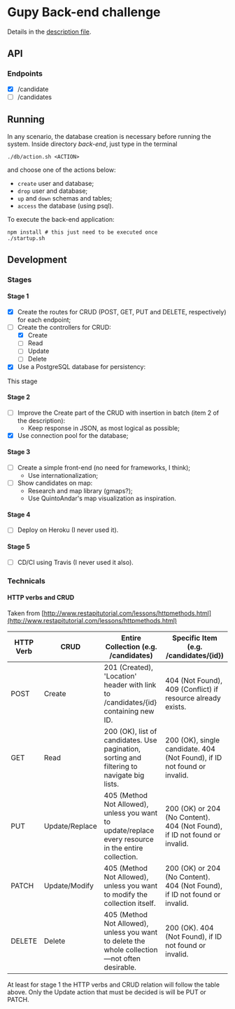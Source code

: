 # Gupy Back-end challenge

Details in the [description file](./DESCRIPTION.md).

## API

### Endpoints

- [X] /candidate
- [ ] /candidates

## Running

In any scenario, the database creation is necessary before running the system. Inside directory *back-end*, just type in the terminal

```
./db/action.sh <ACTION>
```

and choose one of the actions below:

- `create` user and database;
- `drop` user and database;
- `up` and `down` schemas and tables;
- `access` the database (using psql).

To execute the back-end application:

```
npm install # this just need to be executed once
./startup.sh
```

## Development

### Stages

#### Stage 1

- [X] Create the routes for CRUD (POST, GET, PUT and DELETE, respectively) for each endpoint;
- [ ] Create the controllers for CRUD:
    - [X] Create
    - [ ] Read
    - [ ] Update
    - [ ] Delete
- [X] Use a PostgreSQL database for persistency:

This stage

#### Stage 2

- [ ] Improve the Create part of the CRUD with insertion in batch (item 2 of the description):
    - Keep response in JSON, as most logical as possible;
- [X] Use connection pool for the database;

#### Stage 3

- [ ] Create a simple front-end (no need for frameworks, I think);
    - Use internationalization;
- [ ] Show candidates on map:
    - Research and map library (gmaps?);
    - Use QuintoAndar's map visualization as inspiration.

#### Stage 4

- [ ] Deploy on Heroku (I never used it).

#### Stage 5

- [ ] CD/CI using Travis (I never used it also).

### Technicals

#### HTTP verbs and CRUD

Taken from [http://www.restapitutorial.com/lessons/httpmethods.html](http://www.restapitutorial.com/lessons/httpmethods.html)

| HTTP Verb | CRUD | Entire Collection (e.g. /candidates) | Specific Item (e.g. /candidates/{id}) |
|-|-|-|-|
| POST | Create | 201 (Created), 'Location' header with link to /candidates/{id} containing new ID. | 404 (Not Found), 409 (Conflict) if resource already exists. |
| GET | Read | 200 (OK), list of candidates. Use pagination, sorting and filtering to navigate big lists. | 200 (OK), single candidate. 404 (Not Found), if ID not found or invalid. |
| PUT | Update/Replace | 405 (Method Not Allowed), unless you want to update/replace every resource in the entire collection. | 200 (OK) or 204 (No Content). 404 (Not Found), if ID not found or invalid. |
| PATCH | Update/Modify | 405 (Method Not Allowed), unless you want to modify the collection itself. | 200 (OK) or 204 (No Content). 404 (Not Found), if ID not found or invalid. |
| DELETE | Delete | 405 (Method Not Allowed), unless you want to delete the whole collection—not often desirable. | 200 (OK). 404 (Not Found), if ID not found or invalid. |

At least for stage 1 the HTTP verbs and CRUD relation will follow the table above. Only the Update action that must be decided is will be PUT or PATCH.

